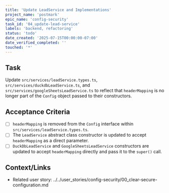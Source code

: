 ```yaml
---
title: 'Update LeadService and Implementations'
project_name: 'postmark'
epic_name: 'config-security'
task_id: '04_update-lead-service'
labels: 'backend, refactoring'
status: 'todo'
date_created: '2025-07-15T00:00:00-07:00'
date_verified_completed: ''
touched: '*'
---
```


## Task

Update `src/services/leadService.types.ts`, `src/services/duckdbLeadService.ts`, and `src/services/googleSheetsLeadService.ts` to reflect that `headerMapping` is no longer part of the `Config` object passed to their constructors.

## Acceptance Criteria

- [ ] `headerMapping` is removed from the `Config` interface within `src/services/leadService.types.ts`.
- [ ] The `LeadService` abstract class constructor is updated to accept `headerMapping` as a direct parameter.
- [ ] `DuckDbLeadService` and `GoogleSheetsLeadService` constructors are updated to accept `headerMapping` directly and pass it to the `super()` call.

## Context/Links

- Related user story: ../../user_stories/config-security/00_clear-secure-configuration.md
